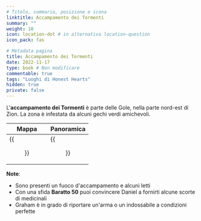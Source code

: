 ```yaml
---
# Titolo, sommario, posizione e icona
linktitle: Accampamento dei Tormenti
summary: ""
weight: 10
icon: location-dot # in alternativa location-question
icon_pack: fas

# Metadata pagina
title: Accampamento dei Tormenti
date: 2022-11-17
type: book # Non modificare
commentable: true
tags: "Luoghi di Honest Hearts"
hidden: true
private: false
---
```


<div class="fnv">

L'**accampamento dei Tormenti** è parte delle Gole, nella parte nord-est di Zion. La zona è infestata da alcuni gechi verdi amichevoli. 

| Mappa | Panoramica |
| ----- | ---------- |
|  {{<figure src="fnv/Sorrows_Camp_loc.webp">}}     |  {{<figure src="fnv/Sorrows_Camp.webp">}}          | 

**Note**:
- Sono presenti un fuoco d'accampamento e alcuni letti
- Con una sfida **Baratto 50** puoi convincere Daniel a fornirti alcune scorte di medicinali
- Graham è in grado di riportare un'arma o un indossabile a condizioni perfette

</div>

